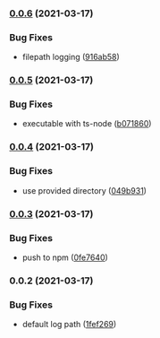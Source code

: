 ### [0.0.6](https://github.com/yourheights/contentful-migrator/compare/0.0.5...0.0.6) (2021-03-17)


### Bug Fixes

* filepath logging ([916ab58](https://github.com/yourheights/contentful-migrator/commit/916ab584f4644f4559b866dc8943673c254a4d55))

### [0.0.5](https://github.com/yourheights/contentful-migrator/compare/0.0.4...0.0.5) (2021-03-17)


### Bug Fixes

* executable with ts-node ([b071860](https://github.com/yourheights/contentful-migrator/commit/b071860e756a3418730f444c62105e560a4fb1f3))

### [0.0.4](https://github.com/yourheights/contentful-migrator/compare/0.0.3...0.0.4) (2021-03-17)


### Bug Fixes

* use provided directory ([049b931](https://github.com/yourheights/contentful-migrator/commit/049b931bfffdae347144e41c780ea3ecd34d54ff))

### [0.0.3](https://github.com/yourheights/contentful-migrator/compare/0.0.2...0.0.3) (2021-03-17)


### Bug Fixes

* push to npm ([0fe7640](https://github.com/yourheights/contentful-migrator/commit/0fe7640eb4f2e686864e2947079bc859ded4a507))

### 0.0.2 (2021-03-17)


### Bug Fixes

* default log path ([1fef269](https://github.com/yourheights/contentful-migrator/commit/1fef26933bb2f55903e90e614f80076735b0414d))

